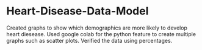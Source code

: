 # Heart-Disease-Data-Model
Created graphs to show which demographics are more likely to develop heart diesease. 
Used google colab for the python feature to create multiple graphs such as scatter plots.
Verified the data using percentages.
